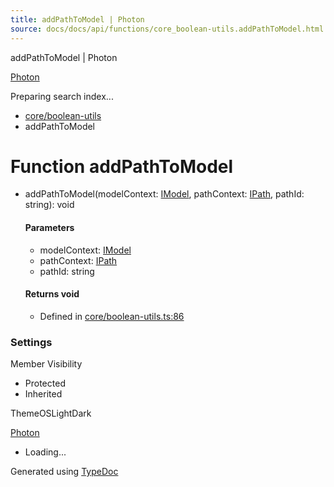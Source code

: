 ```yaml
---
title: addPathToModel | Photon
source: docs/docs/api/functions/core_boolean-utils.addPathToModel.html
---
```


addPathToModel | Photon

[Photon](../index.md)




Preparing search index...

* [core/boolean-utils](../modules/core_boolean-utils.md)
* addPathToModel

# Function addPathToModel

* addPathToModel(modelContext: [IModel](../interfaces/core_schema.IModel.md), pathContext: [IPath](../interfaces/core_schema.IPath.md), pathId: string): void

  #### Parameters

  + modelContext: [IModel](../interfaces/core_schema.IModel.md)
  + pathContext: [IPath](../interfaces/core_schema.IPath.md)
  + pathId: string

  #### Returns void

  + Defined in [core/boolean-utils.ts:86](https://github.com/mwhite454/photon/blob/main/packages/photon/src/core/boolean-utils.ts#L86)

### Settings

Member Visibility

* Protected
* Inherited

ThemeOSLightDark

[Photon](../index.md)

* Loading...

Generated using [TypeDoc](https://typedoc.org/)
